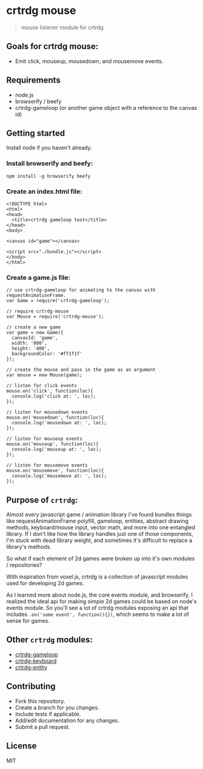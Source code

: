 # crtrdg mouse
> mouse listener module for crtrdg

## Goals for crtrdg mouse:
- Emit click, mouseup, mousedown, and mousemove events.

## Requirements
- node.js
- browserify / beefy
- crtrdg-gameloop (or another game object with a reference to the canvas id)

## Getting started
Install node if you haven't already.

### Install browserify and beefy:
```
npm install -g browserify beefy
```

### Create an index.html file:
```
<!DOCTYPE html>
<html>
<head>
  <title>crtrdg gameloop test</title>
</head>
<body>

<canvas id="game"></canvas>

<script src="./bundle.js"></script>
</body>
</html>
```

### Create a game.js file:
```
// use crtrdg-gameloop for animating to the canvas with requestAnimationFrame.
var Game = require('crtrdg-gameloop');

// require crtrdg-mouse
var Mouse = require('crtrdg-mouse');

// create a new game
var game = new Game({
  canvasId: 'game',
  width: '800',
  height: '400',
  backgroundColor: '#ff1f1f'
});

// create the mouse and pass in the game as an argument
var mouse = new Mouse(game);

// listen for click events
mouse.on('click', function(loc){
  console.log('click at: ', loc);
});

// listen for mousedown events
mouse.on('mousedown', function(loc){
  console.log('mousedown at: ', loc);
});

// listen for mouseup events
mouse.on('mouseup', function(loc){
  console.log('mouseup at: ', loc);
});

// listen for mousemove events
mouse.on('mousemove', function(loc){
  console.log('mousemove at: ', loc);
});
```

## Purpose of `crtrdg`:
Almost every javascript game / animation library I've found bundles things like requestAnimationFrame polyfill, gameloop, entities, abstract drawing methods, keyboard/mouse input, vector math, and more into one entangled library. If I don't like how the library handles just one of those components, I'm stuck with dead library weight, and sometimes it's difficult to replace a library's methods.

So what if each element of 2d games were broken up into it's own modules / repositories?

With inspiration from voxel.js, crtrdg is a collection of javascript modules used for developing 2d games.

As I learned more about node.js, the core events module, and browserify, I realized the ideal api for making simple 2d games could be based on node's events module. So you'll see a lot of crtrdg modules exposing an api that includes `.on('some event', function(){})`, which seems to make a lot of sense for games.

## Other `crtrdg` modules:
- [crtrdg-gameloop](http://github.com/sethvincent/crtrdg-gameloop)
- [crtrdg-keyboard](http://github.com/sethvincent/crtrdg-keyboard)
- [crtrdg-entity](http://github.com/sethvincent/crtrdg-entity)


## Contributing
- Fork this repository.
- Create a branch for you changes.
- Include tests if applicable.
- Add/edit documentation for any changes.
- Submit a pull request.

## License
MIT